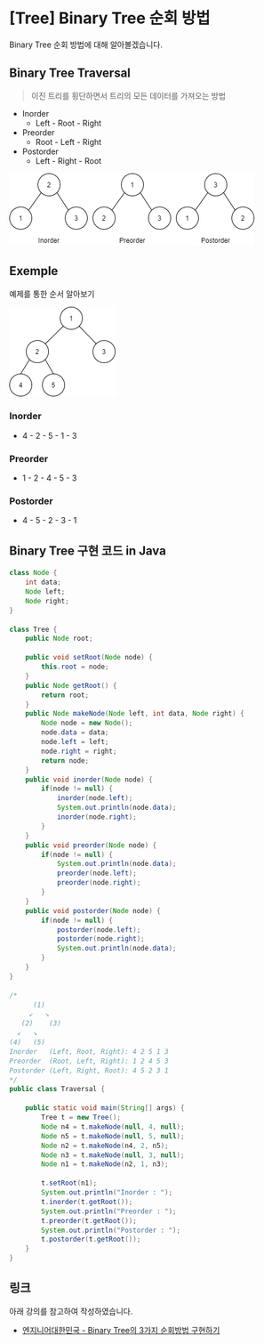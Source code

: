 # [Tree] Binary Tree 순회 방법

Binary Tree 순회 방법에 대해 알아볼겠습니다.



## Binary Tree Traversal

>  이진 트리를 횡단하면서 트리의 모든 데이터를 가져오는 방법



* Inorder
  * Left - Root - Right
* Preorder
  * Root - Left - Right
* Postorder
  * Left - Right - Root



![1_순회방법](1_순회방법.png)



## Exemple

예제를 통한 순서 알아보기

![2_예제](2_예제.png)

### Inorder

* 4 - 2 - 5 - 1 - 3

### Preorder

* 1 - 2 - 4 - 5 - 3

### Postorder

* 4 - 5 - 2 - 3 - 1



## Binary Tree 구현 코드 in Java

```java
class Node {
	int data;
	Node left;
	Node right;
}

class Tree {
	public Node root;
	
	public void setRoot(Node node) {
		this.root = node;
	}
	public Node getRoot() {
		return root;
	}
	public Node makeNode(Node left, int data, Node right) {
		Node node = new Node();
		node.data = data;
		node.left = left;
		node.right = right;
		return node;
	}
	public void inorder(Node node) {
		if(node != null) {
			inorder(node.left);
			System.out.println(node.data);
			inorder(node.right);
		}
	}
	public void preorder(Node node) {
		if(node != null) {
			System.out.println(node.data);
			preorder(node.left);
			preorder(node.right);
		}
	}
	public void postorder(Node node) {
		if(node != null) {
			postorder(node.left);
			postorder(node.right);
			System.out.println(node.data);
		}
	}
}

/*
      (1)
     ↙   ↘
   (2)    (3)
  ↙   ↘
(4)   (5)
Inorder   (Left, Root, Right): 4 2 5 1 3
Preorder  (Root, Left, Right): 1 2 4 5 3
Postorder (Left, Right, Root): 4 5 2 3 1
*/
public class Traversal {
	
	public static void main(String[] args) {		
		Tree t = new Tree();
		Node n4 = t.makeNode(null, 4, null);
		Node n5 = t.makeNode(null, 5, null);
		Node n2 = t.makeNode(n4, 2, n5);
		Node n3 = t.makeNode(null, 3, null);
		Node n1 = t.makeNode(n2, 1, n3);
		
		t.setRoot(n1);
		System.out.println("Inorder : ");
		t.inorder(t.getRoot());
		System.out.println("Preorder : ");
		t.preorder(t.getRoot());
		System.out.println("Postorder : ");
		t.postorder(t.getRoot());
	}
}
```



## 링크

아래 강의를 참고하여 작성하였습니다.

* [엔지니어대한민국 - Binary Tree의 3가지 순회방법 구현하기](https://www.youtube.com/watch?v=QN1rZYX6QaA&list=PLjSkJdbr_gFY8VgactUs6_Jc9Ke8cPzZP&index=2)

